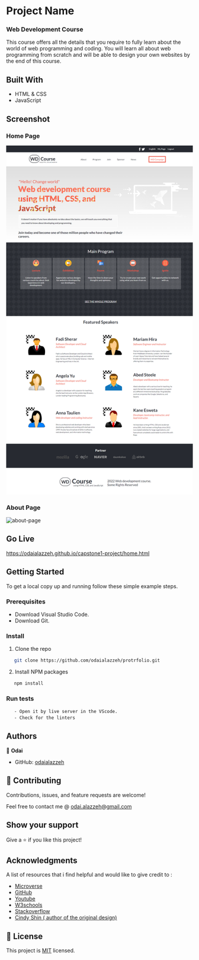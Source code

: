 
[](https://img.shields.io/badge/Microverse-blueviolet)

# Project Name

 ### Web Development Course
 
This course offers all the details that you require to fully learn about the world of web programming and coding.
You will learn all about web programming from scratch and will be able to design your own websites by the end of this course.


## Built With

- HTML & CSS
- JavaScript

## Screenshot

### Home Page 

![home-page](images/home-page.png)


### About Page 

![about-page]()

## Go Live 
https://odaialazzeh.github.io/capstone1-project/home.html


## Getting Started

To get a local copy up and running follow these simple example steps.


### Prerequisites
- Download Visual Studio Code.
- Download Git.

### Install

1. Clone the repo
```sh
   git clone https://github.com/odaialazzeh/protrfolio.git
```
2. Install NPM packages
```sh
   npm install
```

### Run tests
 ```sh
    - Open it by live server in the VScode.
    - Check for the linters
 ```


## Authors

👤 **Odai**

- GitHub: [odaialazzeh](https://github.com/odaialazzeh)


## 🤝 Contributing

Contributions, issues, and feature requests are welcome!

Feel free to contact me @ odai.alazzeh@gmail.com

## Show your support

Give a ⭐️ if you like this project!

## Acknowledgments

A list of resources that i find helpful and would like to give credit to :

- [Microverse ](https://www.microverse.org)
- [GitHub ](https://www.github.com)
- [Youtube ](https://www.youtube.com)
- [W3schools ](https://www.w3schools.com)
- [Stackoverflow ](https://stackoverflow.com)
- [Cindy Shin ( author of the original design)](https://www.behance.net/gallery/29845175/CC-Global-Summit-2015)


## 📝 License

This project is [MIT](https://github.com/odaialazzeh/capstone1-project/blob/feature/License) licensed.


